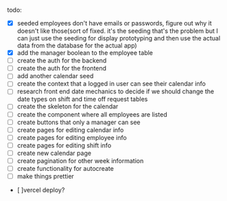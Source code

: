 todo:
- [x] seeded employees don't have emails or passwords, figure out why it doesn't like those(sort of fixed. it's the seeding that's the problem but I can just use the seeding for display prototyping and then use the actual data from the database for the actual app)
- [x] add the manager boolean to the employee table
- [ ] create the auth for the backend
- [ ] create the auth for the frontend
- [ ] add another calendar seed
- [ ] create the context that a logged in user can see their calendar info
- [ ] research front end date mechanics to decide if we should change the date types on shift and time off request tables
- [ ] create the skeleton for the calendar
- [ ] create the component where all employees are listed
- [ ] create buttons that only a manager can see
- [ ] create pages for editing calendar info
- [ ] create pages for editing employee info
- [ ] create pages for editing shift info
- [ ] create new calendar page
- [ ] create pagination for other week information
- [ ] create functionality for autocreate
- [ ] make things prettier
- [ ]vercel deploy?